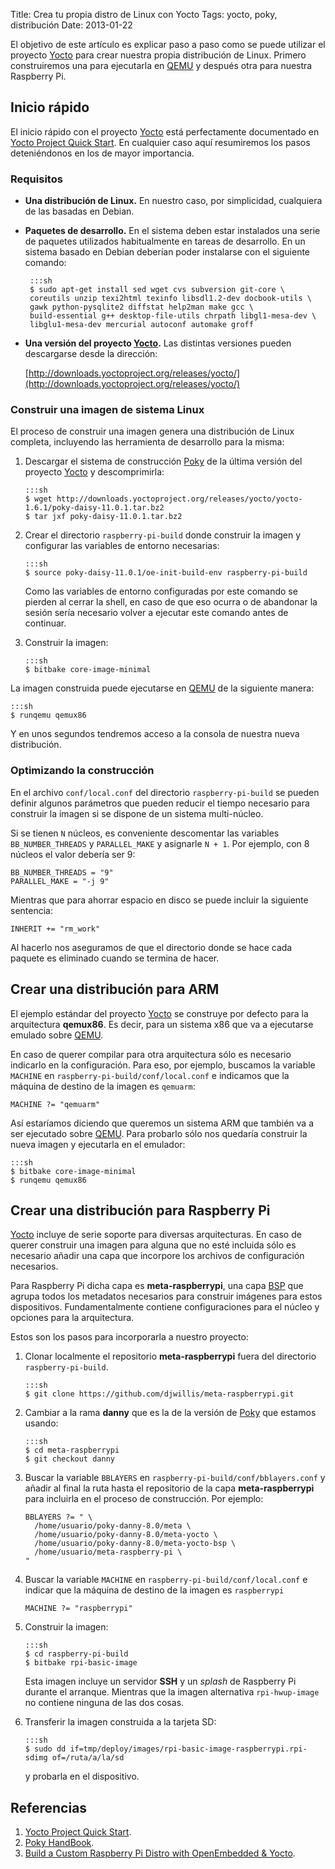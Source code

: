 Title: Crea tu propia distro de Linux con Yocto
Tags: yocto, poky, distribución
Date: 2013-01-22

El objetivo de este artículo es explicar paso a paso como se puede utilizar
el proyecto [Yocto] para crear nuestra propia distribución de Linux. Primero
construiremos una para ejecutarla en [QEMU] y después otra para nuestra
Raspberry Pi.

## Inicio rápido

El inicio rápido con el proyecto [Yocto] está perfectamente documentado en
[Yocto Project Quick Start]. En cualquier caso aquí resumiremos los pasos
deteniéndonos en los de mayor importancia.

### Requisitos

 * **Una distribución de Linux.** En nuestro caso, por simplicidad, cualquiera
de las basadas en Debian.
 * **Paquetes de desarrollo.** En el sistema deben estar instalados una serie
de paquetes utilizados habitualmente en tareas de desarrollo. En un sistema
basado en Debian deberían poder instalarse con el siguiente comando:

        :::sh
        $ sudo apt-get install sed wget cvs subversion git-core \
        coreutils unzip texi2html texinfo libsdl1.2-dev docbook-utils \
        gawk python-pysqlite2 diffstat help2man make gcc \
        build-essential g++ desktop-file-utils chrpath libgl1-mesa-dev \
        libglu1-mesa-dev mercurial autoconf automake groff

 * **Una versión del proyecto [Yocto].** Las distintas versiones pueden
descargarse desde la dirección:

    [http://downloads.yoctoproject.org/releases/yocto/](http://downloads.yoctoproject.org/releases/yocto/)

### Construir una imagen de sistema Linux

El proceso de construir una imagen genera una distribución de Linux completa,
incluyendo las herramienta de desarrollo para la misma:

 1. Descargar el sistema de construcción [Poky] de la última versión del
proyecto [Yocto] y descomprimirla:

        :::sh
        $ wget http://downloads.yoctoproject.org/releases/yocto/yocto-1.6.1/poky-daisy-11.0.1.tar.bz2
        $ tar jxf poky-daisy-11.0.1.tar.bz2

 2. Crear el directorio `raspberry-pi-build` donde construir la imagen y
configurar las variables de entorno necesarias:

        :::sh
        $ source poky-daisy-11.0.1/oe-init-build-env raspberry-pi-build

     Como las variables de entorno configuradas por este comando se pierden al
     cerrar la shell, en caso de que eso ocurra o de abandonar la sesión sería
     necesario volver a ejecutar este comando antes de continuar.

 3. Construir la imagen:

        :::sh
        $ bitbake core-image-minimal

La imagen construida puede ejecutarse en [QEMU] de la siguiente manera:

    :::sh
    $ runqemu qemux86

Y en unos segundos tendremos acceso a la consola de nuestra nueva distribución.

### Optimizando la construcción

En el archivo `conf/local.conf` del directorio `raspberry-pi-build` se pueden
definir algunos parámetros que pueden reducir el tiempo necesario para
construir la imagen si se dispone de un sistema multi-núcleo.

Si se tienen `N` núcleos, es conveniente descomentar las variables `BB_NUMBER_THREADS`
y `PARALLEL_MAKE` y asignarle `N + 1`. Por ejemplo, con 8 núcleos el valor
debería ser 9:

    BB_NUMBER_THREADS = "9"
    PARALLEL_MAKE = "-j 9"

Mientras que para ahorrar espacio en disco se puede incluir la siguiente
sentencia:

    INHERIT += "rm_work"

Al hacerlo nos aseguramos de que el directorio donde se hace cada paquete es
eliminado cuando se termina de hacer.

## Crear una distribución para ARM

El ejemplo estándar del proyecto [Yocto] se construye por defecto para la arquitectura
**qemux86**. Es decir, para un sistema x86 que va a ejecutarse emulado sobre [QEMU].

En caso de querer compilar para otra arquitectura sólo es necesario indicarlo
en la configuración. Para eso, por ejemplo, buscamos la variable `MACHINE` en
`raspberry-pi-build/conf/local.conf` e indicamos que la máquina de destino de
la imagen es `qemuarm`:

    MACHINE ?= "qemuarm"

Así estaríamos diciendo que queremos un sistema ARM que también va a ser
ejecutado sobre [QEMU]. Para probarlo sólo nos quedaría construir la nueva
imagen y ejecutarla en el emulador:

    :::sh
    $ bitbake core-image-minimal
    $ runqemu qemux86

## Crear una distribución para Raspberry Pi

[Yocto] incluye de serie soporte para diversas arquitecturas. En caso de
querer construir una imagen para alguna que no esté incluida sólo es necesario
añadir una capa que incorpore los archivos de configuración necesarios.

Para Raspberry Pi dicha capa es **meta-raspberrypi**, una capa [BSP] que
agrupa todos los metadatos necesarios para construir imágenes para estos
dispositivos. Fundamentalmente contiene configuraciones para el núcleo y
opciones para la arquitectura.

Estos son los pasos para incorporarla a nuestro proyecto:

 1. Clonar localmente el repositorio **meta-raspberrypi** fuera del directorio
`raspberry-pi-build`.

        :::sh
        $ git clone https://github.com/djwillis/meta-raspberrypi.git

 2. Cambiar a la rama **danny** que es la de la versión de [Poky] que estamos usando:

        :::sh
        $ cd meta-raspberrypi
        $ git checkout danny

 3. Buscar la variable `BBLAYERS` en `raspberry-pi-build/conf/bblayers.conf` y añadir
al final la ruta hasta el repositorio de la capa **meta-raspberrypi** para incluirla
en el proceso de construcción. Por ejemplo:

        BBLAYERS ?= " \
          /home/usuario/poky-danny-8.0/meta \
          /home/usuario/poky-danny-8.0/meta-yocto \
          /home/usuario/poky-danny-8.0/meta-yocto-bsp \
          /home/usuario/meta-raspberry-pi \
        "

 4. Buscar la variable `MACHINE` en `raspberry-pi-build/conf/local.conf` e indicar que
la máquina de destino de la imagen es `raspberrypi`

        MACHINE ?= "raspberrypi"

 5. Construir la imagen:

        :::sh
        $ cd raspberry-pi-build
        $ bitbake rpi-basic-image

    Esta imagen incluye un servidor **SSH** y un _splash_ de Raspberry Pi durante el arranque.
Mientras que la imagen alternativa `rpi-hwup-image` no contiene ninguna de las dos cosas.
    
 6. Transferir la imagen construida a la tarjeta SD:

        :::sh
        $ sudo dd if=tmp/deploy/images/rpi-basic-image-raspberrypi.rpi-sdimg of=/ruta/a/la/sd

    y probarla en el dispositivo.

## Referencias

 1. [Yocto Project Quick Start](http://www.yoctoproject.org/docs/1.0/yocto-quick-start/yocto-project-qs.html).
 1. [Poky HandBook](http://pokylinux.org/doc/poky-handbook.html).
 1. [Build a Custom Raspberry Pi Distro with OpenEmbedded & Yocto](http://www.pimpmypi.com/blog/blogPost.php?blogPostID=7).

[Yocto]: |filename|/Overviews/yocto-poky-y-bitbake.md "Yocto, Poky y BitBake"
[Poky]: |filename|/Overviews/yocto-poky-y-bitbake.md "Yocto, Poky y BitBake"
[Yocto Project Quick Start]: http://www.yoctoproject.org/docs/1.0/yocto-quick-start/yocto-project-qs.html "Yocto Project Quick Start"
[QEMU]: http://wiki.qemu.org/ "QEMU"
[BSP]: http://en.wikipedia.org/wiki/Board_support_package "Board Support Package"
